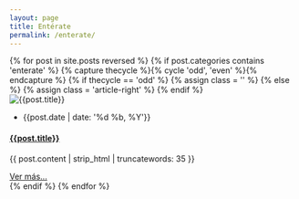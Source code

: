 ```yaml
---
layout: page
title: Entérate
permalink: /enterate/
---
```


<!-- blog post -->
<section class="section">
  <div class="container">
    <div class="row">
      {% for post in site.posts reversed %}
      {% if post.categories contains 'enterate' %}
      {% capture thecycle %}{% cycle 'odd', 'even' %}{% endcapture %}
      {% if thecycle == 'odd' %}
      {% assign class = '' %}
      {% else %}
      {% assign class = 'article-right' %}
      {% endif %}
      <div class="col-12 mb-100">
       <article data-file="{{ post.url | prepend: site.baseurl }}" data-target="article" class="article-full-width {{class}}">
         <div class="post-image">
           <img class="img-fluid" src="{{post.image | relative_url}}" alt="{{post.title}}">
         </div>
         <div class="post-content">
           <ul class="list-inline d-flex justify-content-between border-bottom post-meta pb-2 mb-4">
             <li class="list-inline-item"><i class="ti-calendar mr-2"></i>{{post.date | date: '%d %b, %Y'}}</li>
           </ul>
           <h4 class="mb-4"><a href="{{ post.url | prepend: site.baseurl }}" class="text-dark">{{post.title}}</a></h4>
           <p class="mb-0 post-summary">{{ post.content | strip_html | truncatewords: 35 }}</p>
           <a class="btn btn-transparent mb-4" href="{{ post.url | prepend: site.baseurl }}">Ver más...</a>          
         </div>
        </article>
      </div>
      {% endif %}
      {% endfor %}
    </div>
  </div>
</section>
<!-- /blog post -->